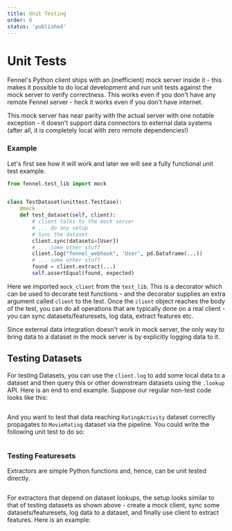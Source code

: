 ```yaml
---
title: Unit Testing
order: 0
status: 'published'
---
```


# Unit Tests

Fennel's Python client ships with an (inefficient) mock server inside it - this
makes it possible to do local development and run unit tests against the mock
server to verify correctness. This works even if you don't have any remote
Fennel server - heck it works even if you don't have internet.

This mock server has near parity with the actual server with one notable
exception - it doesn't support data connectors to external data systems
(after all, it is completely local with zero remote dependencies!)

### Example

Let's first see how it will work and later we will see a fully functional unit test example.

```python
from fennel.test_lib import mock


class TestDataset(unittest.TestCase):
    @mock
    def test_dataset(self, client):
        # client talks to the mock server
        # ... do any setup
        # Sync the dataset
        client.sync(datasets=[User])
        # ... some other stuff
        client.log("fennel_webhook", 'User', pd.Dataframe(...))
        # ... some other stuff
        found = client.extract(...)
        self.assertEqual(found, expected)    
```

Here we imported `mock_client` from the `test_lib`. This is a decorator which can be used to decorate test functions -
and the decorator supplies an extra argument called `client` to the test. Once the `client` object reaches the body of
the test, you can do all operations that are typically done on a real client - you can sync datasets/featuresets, log
data, extract features etc.&#x20;

Since external data integration doesn't work in mock server, the only way to bring data to a dataset in the mock server
is by explicitly logging data to it.

## Testing Datasets

For testing Datasets, you can use the `client.log` to add some local data to a dataset and then query this or other
downstream datasets using the `.lookup` API. Here is an end to end example. Suppose our regular non-test code looks like
this:

<pre snippet="testing-and-ci-cd/unit_tests#datasets"></pre>

And you want to test that data reaching `RatingActivity` dataset correctly propagates to `MovieRating` dataset via the
pipeline. You could write the following unit test to do so:

<pre snippet="testing-and-ci-cd/unit_tests#datasets_testing"></pre>

### Testing Featuresets

Extractors are simple Python functions and, hence, can be unit tested directly.

<pre snippet="testing-and-ci-cd/unit_tests#featuresets_testing"></pre>


For extractors that depend on dataset lookups, the setup looks similar to that of testing datasets as shown above -
create a mock client, sync some datasets/featuresets, log data to a dataset, and finally use client to extract features.
Here is an example:

<pre snippet="testing-and-ci-cd/unit_tests#featuresets_testing_with_dataset"></pre>
